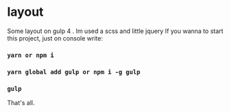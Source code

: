 # layout
Some layout on gulp 4 . Im used a scss and little jquery
If you wanna to start this project, just on console write: 

### `yarn or npm i`
### `yarn global add gulp or npm i -g gulp`
### `gulp`

That's all.
